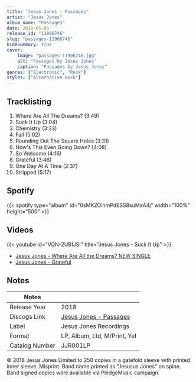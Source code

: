 ```yaml
---
title: "Jesus Jones - Passages"
artist: "Jesus Jones"
album_name: "Passages"
date: 2018-05-05
release_id: "11906746"
slug: "passages-11906746"
hideSummary: true
cover:
    image: "passages-11906746.jpg"
    alt: "Passages by Jesus Jones"
    caption: "Passages by Jesus Jones"
genres: ["Electronic", "Rock"]
styles: ["Alternative Rock"]
---
```

## Tracklisting
1. Where Are All The Dreams? (3:49)
2. Suck It Up (3:04)
3. Chemistry (3:33)
4. Fall (5:02)
5. Rounding Out The Square Holes (3:31)
6. How's This Even Going Down? (4:08)
7. So Welcome (4:16)
8. Grateful (3:46)
9. One Day At A Time (2:37)
10. Stripped (5:17)
## Spotify
{{< spotify type="album" id="0sMKZOihmPdESS8suMaA4j" width="100%" height="500" >}}

## Videos
{{< youtube id="VQN-2UBfJSI" title="Jesus Jones  - Suck It Up" >}}
- [Jesus Jones - Where Are All the Dreams? NEW SINGLE](https://www.youtube.com/watch?v=61sf98y0VAk)
- [Jesus Jones - Grateful](https://www.youtube.com/watch?v=7EQtbMXGFyk)

## Notes
| Notes          |             |
| ---------------| ----------- |
| Release Year   | 2018 |
| Discogs Link   | [Jesus Jones - Passages](https://www.discogs.com/release/11906746-Jesus-Jones-Passages) |
| Label          | Jesus Jones Recordings |
| Format         | LP, Album, Ltd, M/Print, Yel |
| Catalog Number | JJR001LP |

℗ 2018 Jesus Jones  Limited to 250 copies in a gatefold sleeve with printed inner sleeve. Misprint. Band name printed as "Jesusus Jones" on spine.   Band signed copies were available via PledgeMusic campaign.
